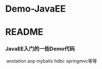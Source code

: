 # Demo-JavaEE
README
===========================
### JavaEE入门的一些Demo代码
  anotation aop mybatis hdbc springmvc等等
